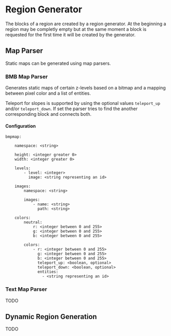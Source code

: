 # Region Generator

The blocks of a region are created by a region generator. At the beginning a region may be completly empty but at the same moment a block is requested for the first time it will be created by the generator.

## Map Parser

Static maps can be generated using map parsers. 

### BMB Map Parser

Generates static maps of certain z-levels based on a bitmap and a mapping between pixel color and a list of entities.

Teleport for slopes is supported by using the optional values `teleport_up` and/or `teleport_down`. If set the parser tries to find the another corresponding block and connects both.

#### Configuration

    bmpmap:

        namespace: <string>
    
        height: <integer greater 0>
        width: <integer greater 0>
        
        levels:
            - level: <integer>
              image: <string representing an id>
        
        images:
            namespace: <string>
            
            images:
                - name: <string>
                  path: <string>
        
        colors:
            neutral:
                r: <integer between 0 and 255>
                g: <integer between 0 and 255>
                b: <integer between 0 and 255>
        
            colors:
                - r: <integer between 0 and 255>
                  g: <integer between 0 and 255>
                  b: <integer between 0 and 255>
                  teleport_up: <boolean, optional>
                  teleport_down: <boolean, optional>
                  entities:  
                    - <string representing an id>

### Text Map Parser

TODO

## Dynamic Region Generation

TODO